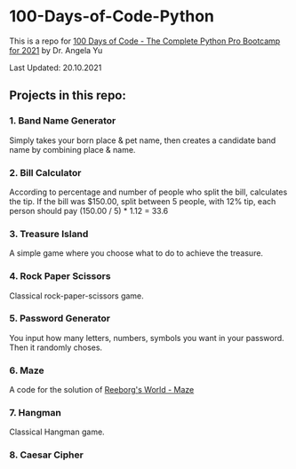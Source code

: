 # 100-Days-of-Code-Python

This is a repo for [100 Days of Code - The Complete Python Pro Bootcamp for 2021](https://www.udemy.com/course/100-days-of-code/) by Dr. Angela Yu 

Last Updated: 20.10.2021

## Projects in this repo:
### 1. Band Name Generator
Simply takes your born place & pet name, then creates a candidate band name by combining place & name.

<!---<img src="https://im2.ezgif.com/tmp/ezgif-2-448f87eafbbd.gif" width="500" height="125" />-->


### 2. Bill Calculator
According to percentage and number of people who split the bill, calculates the tip.
If the bill was $150.00, split between 5 people, with 12% tip, each person should pay (150.00 / 5) * 1.12 = 33.6

<!---<img src="https://im2.ezgif.com/tmp/ezgif-2-2d956bc0e34d.gif" width="500" height="135" />-->


### 3. Treasure Island
A simple game where you choose what to do to achieve the treasure.

<!---<img src="https://i.ibb.co/wybFM4S/Screenshot-2021-10-20-at-07-48-19.png" width="500" height="400" />-->


### 4. Rock Paper Scissors
Classical rock-paper-scissors game.

<!---<img src="https://im2.ezgif.com/tmp/ezgif-2-b3450a5b2dee.gif" width="500" height="700" />-->


### 5. Password Generator
You input how many letters, numbers, symbols you want in your password. Then it randomly choses.

<!---<img src="https://im2.ezgif.com/tmp/ezgif-2-f40a3da90a00.gif" width="500" height="125" />-->

### 6. Maze
A code for the solution of [Reeborg's World - Maze](https://reeborg.ca/reeborg.html?lang=en&mode=python&menu=worlds%2Fmenus%2Freeborg_intro_en.json&name=Maze&url=worlds%2Ftutorial_en%2Fmaze1.json)

<!---<img src="https://im2.ezgif.com/tmp/ezgif-2-66e0d97a242c.gif" width="250" height="250" />-->

### 7. Hangman
Classical Hangman game.

<!---<img src="https://im2.ezgif.com/tmp/ezgif-2-4aace070442c.gif" width="500" height="470" />-->

### 8. Caesar Cipher

<!---<img src="https://im2.ezgif.com/tmp/ezgif-2-8c2bd0a3cb0d.gif" width="500" height="550" />-->
